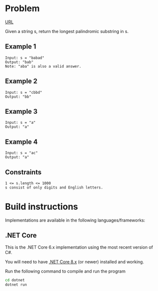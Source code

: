 # Problem

[URL](https://leetcode.com/problems/longest-palindromic-substring/)

Given a string s, return the longest palindromic substring in s.

## Example 1
```
Input: s = "babad"
Output: "bab"
Note: "aba" is also a valid answer.
```

## Example 2

```
Input: s = "cbbd"
Output: "bb"
```

## Example 3

```
Input: s = "a"
Output: "a"
```

## Example 4

```
Input: s = "ac"
Output: "a"
```

## Constraints

```
1 <= s.length <= 1000
s consist of only digits and English letters.
```

# Build instructions

Implementations are available in the following languages/frameworks:

## .NET Core

This is the .NET Core 6.x implementation using the most recent version of C#.

You will need to have [.NET Core 8.x](https://dotnet.microsoft.com/download) (or newer) installed and working.

Run the following command to compile and run the program

```bash
cd dotnet
dotnet run
```
